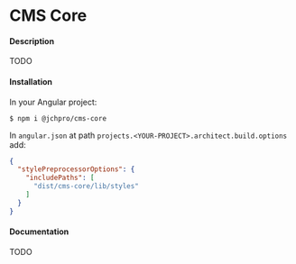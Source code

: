 # CMS Core

#### Description

TODO

#### Installation

In your Angular project:

```
$ npm i @jchpro/cms-core
```

In `angular.json` at path `projects.<YOUR-PROJECT>.architect.build.options` add:

```json
{
  "stylePreprocessorOptions": {
    "includePaths": [
      "dist/cms-core/lib/styles"
    ]
  }
}
```

#### Documentation

TODO
